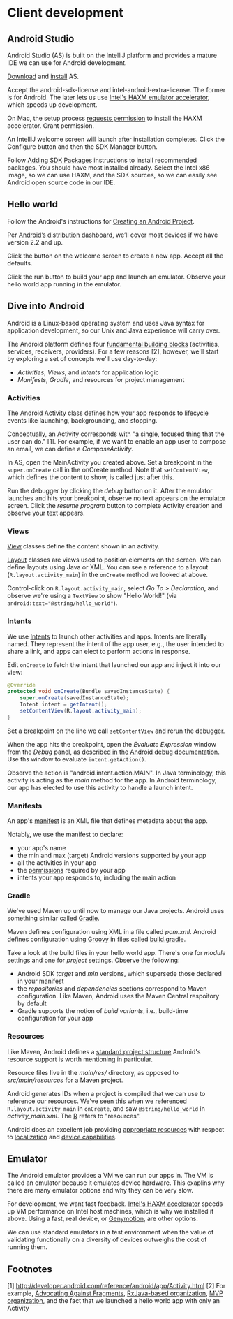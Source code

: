 # Client development

## Android Studio

Android Studio (AS) is built on the IntelliJ platform and provides a mature IDE we can use for Android development.

[Download](https://developer.android.com/sdk/index.html) and [install](https://developer.android.com/sdk/installing/index.html?pkg=studio) AS.

Accept the android-sdk-license and intel-android-extra-license. The former is for Android. The later lets us use [Intel's HAXM emulator accelerator](https://software.intel.com/en-us/android/articles/intel-hardware-accelerated-execution-manager), which speeds up development.

On Mac, the setup process [requests permission](https://code.google.com/p/android/issues/detail?id=81761) to install the HAXM accelerator. Grant permission.

An IntelliJ welcome screen will launch after installation completes. Click the Configure button and then the SDK Manager button.

Follow [Adding SDK Packages](https://developer.android.com/sdk/installing/adding-packages.html) instructions to install recommended packages. You should have most installed already. Select the Intel x86 image, so we can use HAXM, and the SDK sources, so we can easily see Android open source code in our IDE.

## Hello world

Follow the Android's instructions for [Creating an Android Project](https://developer.android.com/training/basics/firstapp/creating-project.html).

Per [Android’s distribution dashboard](https://developer.android.com/about/dashboards/index.html?utm_source=suzunone), we’ll cover most devices if we have version 2.2 and up.

Click the button on the welcome screen to create a new app. Accept all the defaults.

Click the run button to build your app and launch an emulator. Observe your hello world app running in the emulator.

## Dive into Android

Android is a Linux-based operating system and uses Java syntax for application development, so our Unix and Java experience will carry over.

The Android platform defines four [fundamental building blocks](http://developer.android.com/guide/components/fundamentals.html) (activities, services, receivers, providers). For a few reasons [2], however, we'll start by exploring a set of concepts we'll use day-to-day:
* _Activities_, _Views_, and _Intents_ for application logic
* _Manifests_, _Gradle_, and resources for project management

### Activities

The Android [Activity](http://developer.android.com/reference/android/app/Activity.html) class defines how your app responds to [lifecycle](http://developer.android.com/reference/android/app/Activity.html#ActivityLifecycle) events like launching, backgrounding, and stopping.

Conceptually, an Activity corresponds with "a single, focused thing that the user can do." [1]. For example, if we want to enable an app user to compose an email, we can define a _ComposeActivity_.

In AS, open the MainActivity you created above. Set a breakpoint in the `super.onCreate` call in the onCreate method. Note that `setContentView`, which defines the content to show, is called just after this.

Run the debugger by clicking the _debug_ button on it. After the emulator launches and hits your breakpoint, observe no text appears on the emulator screen. Click the _resume program_ button to complete Activity creation and observe your text appears.

### Views

[View](http://developer.android.com/guide/topics/ui/overview.html) classes define the content shown in an activity.

[Layout](http://developer.android.com/guide/topics/ui/declaring-layout.html) classes are views used to position elements on the screen. We can define layouts using Java or XML. You can see a reference to a layout (`R.layout.activity_main`) in the `onCreate` method we looked at above.

Control-click on `R.layout.activity_main`, select _Go To > Declaration_, and observe we're using a `TextView` to show "Hello World!" (via `android:text="@string/hello_world"`).

### Intents

We use [Intents](http://developer.android.com/guide/components/intents-filters.html) to launch other activities and apps. Intents are literally named. They represent the intent of the app user, e.g., the user intended to share a link, and apps can elect to perform actions in response.

Edit `onCreate` to fetch the intent that launched our app and inject it into our view:

```java
@Override
protected void onCreate(Bundle savedInstanceState) {
    super.onCreate(savedInstanceState);
    Intent intent = getIntent();
    setContentView(R.layout.activity_main);
}
```

Set a breakpoint on the line we call `setContentView` and rerun the debugger.

When the app hits the breakpoint, open the _Evaluate Expression_ window from the _Debug_ panel, as [described in the Android debug documentation](https://developer.android.com/tools/debugging/debugging-studio.html#breakPointsDebug). Use ths window to evaluate `intent.getAction()`.

Observe the action is "android.intent.action.MAIN". In Java terminology, this activity is acting as the _main_ method for the app. In Android terminology, our app has elected to use this activity to handle a launch intent.

### Manifests

An app's [manifest](http://developer.android.com/guide/topics/manifest/manifest-intro.html) is an XML file that defines metadata about the app.

Notably, we use the manifest to declare:
* your app's name
* the min and max (target) Android versions supported by your app
* all the activities in your app
* the [permissions](http://developer.android.com/reference/android/Manifest.permission.html) required by your app
* intents your app responds to, including the main action

### Gradle

We've used Maven up until now to manage our Java projects. Android uses something similar called [Gradle](https://gradle.org/).

Maven defines configuration using XML in a file called _pom.xml_. Android defines configuration using [Groovy](http://groovy-lang.org/) in files called [build.gradle](https://developer.android.com/tools/building/configuring-gradle.html#buildFileBasics).

Take a look at the build files in your hello world app. There's one for _module_ settings and one for _project_ settings. Observe the following:
* Android SDK _target_ and _min_ versions, which supersede those declared in your manifest
* the _repositories_ and _dependencies_ sections correspond to Maven configuration. Like Maven, Android uses the Maven Central respoitory by default
* Gradle supports the notion of _build variants_, i.e., build-time configuration for your app 

### Resources

Like Maven, Android defines a [standard project structure](https://developer.android.com/tools/projects/index.html#ProjectFiles).Android's resource support is worth mentioning in particular.

Resource files live in the _main/res/_ directory, as opposed to _src/main/resources_ for a Maven project.

Android generates IDs when a project is compiled that we can use to reference our resources. We've seen this when we referenced `R.layout.activity_main` in `onCreate`, and saw `@string/hello_world` in _activity_main.xml_. The [R](http://developer.android.com/reference/android/R.html) refers to "resources".

Android does an excellent job providing [appropriate resources](http://developer.android.com/guide/topics/resources/index.html) with respect to [localization](http://developer.android.com/training/basics/supporting-devices/languages.html) and [device capabilities](http://developer.android.com/training/basics/supporting-devices/screens.html).

## Emulator

The Android emulator provides a VM we can run our apps in. The VM is called an emulator because it emulates device hardware. This exaplins why there are many emulator options and why they can be very slow.

For development, we want fast feedback. [Intel's HAXM accelerator](https://software.intel.com/en-us/android/articles/intel-hardware-accelerated-execution-manager) speeds up VM performance on Intel host machines, which is why we installed it above. Using a fast, real device, or [Genymotion](https://www.genymotion.com), are other options.

We can use standard emulators in a test environment when the value of validating functionally on a diversity of devices outweighs the cost of running them.

## Footnotes

[1] http://developer.android.com/reference/android/app/Activity.html
[2] For example, [Advocating Against Fragments](https://corner.squareup.com/2014/10/advocating-against-android-fragments.html), [RxJava-based organization](https://twitter.com/jakewharton/status/385898996884971520), [MVP organization](http://fernandocejas.com/2014/09/03/architecting-android-the-clean-way/), and the fact that we launched a hello world app with only an Activity